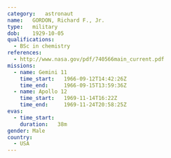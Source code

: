 ```yaml
---
category:	astronaut
name:	GORDON, Richard F., Jr.
type:	military
dob:	1929-10-05
qualifications:
  - BSc in chemistry
references:
  - http://www.nasa.gov/pdf/740566main_current.pdf
missions:
  - name: Gemini 11
    time_start:   1966-09-12T14:42:26Z
    time_end:     1966-09-15T13:59:36Z
  - name: Apollo 12
    time_start:   1969-11-14T16:22Z
    time_end:     1969-11-24T20:58:25Z
evas:
  - time_start: 
    duration:   38m
gender:	Male
country:
  - USA
---
```

